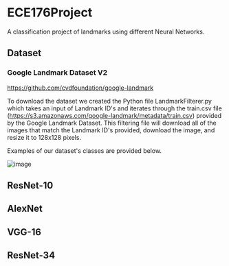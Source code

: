 # ECE176Project
A classification project of landmarks using different Neural Networks. 

## Dataset

### Google Landmark Dataset V2

https://github.com/cvdfoundation/google-landmark

To download the dataset we created the Python file LandmarkFilterer.py which takes an input of Landmark ID's and iterates through the train.csv file (https://s3.amazonaws.com/google-landmark/metadata/train.csv) provided by the Google Landmark Dataset. This filtering file will download all of the images that match the Landmark ID's provided, download the image, and resize it to 128x128 pixels. 

Examples of our dataset's classes are provided below. 

![image](https://github.com/crae6/LandmarkClassifier/assets/122562172/4250050b-f3f4-45c3-b3c1-4c339d3baf64)

## ResNet-10

## AlexNet

## VGG-16

## ResNet-34
